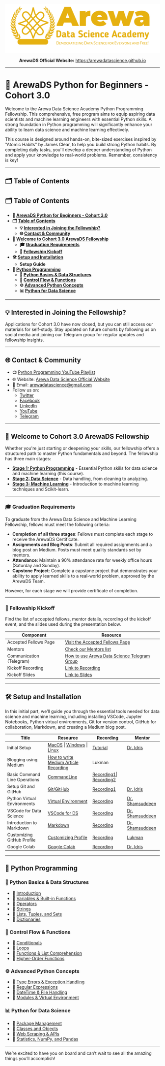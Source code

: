 <p align="center">
    <img src="assets/arewadsimage.png" alt="ArewaDS Python for Beginners - Cohort 3.0">
</p>

<p align="center">
<strong>ArewaDS Official Website:</strong> <a href="https://arewadatascience.github.io">https://arewadatascience.github.io</a>
</p>

---

# 📘 ArewaDS Python for Beginners - Cohort 3.0

Welcome to the Arewa Data Science Academy Python Programming Fellowship. This comprehensive, free program aims to equip aspiring data scientists and machine learning engineers with essential Python skills. A strong foundation in Python programming will significantly enhance your ability to learn data science and machine learning effectively.

This course is designed around hands-on, bite-sized exercises inspired by "Atomic Habits" by James Clear, to help you build strong Python habits. By completing daily tasks, you'll develop a deeper understanding of Python and apply your knowledge to real-world problems. Remember, consistency is key!

---

## 🗂 Table of Contents

## 🗂 Table of Contents

- **📘 [ArewaDS Python for Beginners - Cohort 3.0](#-arewads-python-for-beginners---cohort-30)**
- **🗂 [Table of Contents](#-table-of-contents)**
    - **💡 [Interested in Joining the Fellowship?](#-interested-in-joining-the-fellowship)**
    - **🌐 [Contact & Community](#-contact--community)**
- **🎉 [Welcome to Cohort 3.0 ArewaDS Fellowship](#-welcome-to-cohort-30-arewads-fellowship)**
    - **🎓 [Graduation Requirements](#-graduation-requirements)**
    - **🎥 [Fellowship Kickoff](#-fellowship-kickoff)**
- **🛠 [Setup and Installation](#-setup-and-installation)**
    - **Setup Guide**
- **🐍 [Python Programming](#-python-programming)**
    - **📑 [Python Basics & Data Structures](#-python-basics--data-structures)**
    - **🔄 [Control Flow & Functions](#-control-flow--functions)**
    - **⚙️ [Advanced Python Concepts](#-advanced-python-concepts)**
    - **📊 [Python for Data Science](#-python-for-data-science)**

<!-- 
- **📘 [ArewaDS Python for Beginners - Cohort 3.0](#arewads-python-for-beginners---cohort-30)**
- **🗂 [Table of Contents](#table-of-contents)**
    - **💡 [Interested in Joining the Fellowship?](#interested-in-joining-the-fellowship)**
    - **🌐 [Contact & Community](#contact--community)**
- **🎉 [Welcome to Cohort 3.0 ArewaDS Fellowship](#welcome-to-cohort-30-arewads-fellowship)**
    - **🎓 [Graduation Requirements](#graduation-requirements)**
    - **🎥 [Fellowship Kickoff](#fellowship-kickoff)**
- **🛠 [Setup and Installation](#setup-and-installation)**
- **🐍 [Python Programming](#python-programming)**
    - **📑 [Python Basics & Data Structures](#python-basics--data-structures)**
    - **🔄 [Control Flow & Functions](#control-flow--functions)**
    - **⚙️ [Advanced Python Concepts](#advanced-python-concepts)**
    - **📊 [Python for Data Science](#python-for-data-science)** -->

---

## 💡 Interested in Joining the Fellowship?

Applications for Cohort 3.0 have now closed, but you can still access our materials for self-study. Stay updated on future cohorts by following us on social media and joining our Telegram group for regular updates and fellowship insights.

---

## 🌐 Contact & Community

- 📺 [Python Programming YouTube Playlist](#)
- 🌐 Website: [Arewa Data Science Official Website](https://arewadatascience.github.io/)
- 📧 Email: [arewadatascience@gmail.com](mailto:arewadatascience@gmail.com)
- Follow us on:
    - [Twitter](https://twitter.com/arewadatascience)
    - [Facebook](https://www.facebook.com/arewadatascience)
    - [LinkedIn](https://www.linkedin.com/company/arewadatascience)
    - [YouTube](https://www.youtube.com/@arewadatascienceacademy7195/videos)
    - [Telegram](https://t.me/+vGZvQdggp1A4NzNk)

---

## 🎉 Welcome to Cohort 3.0 ArewaDS Fellowship

Whether you're just starting or deepening your skills, our fellowship offers a structured path to master Python fundamentals and beyond. The fellowship has three main stages:

- **[Stage 1: Python Programming](#stage-1-getting-started)** - Essential Python skills for data science and machine learning (this course).
- **[Stage 2: Data Science](#stage-2-data-science)** - Data handling, from cleaning to analyzing.
- **[Stage 3: Machine Learning](#stage-3-machine-learning)** - Introduction to machine learning techniques and Scikit-learn.

---

### 🎓 Graduation Requirements

To graduate from the Arewa Data Science and Machine Learning Fellowship, fellows must meet the following criteria:

- **Completion of all three stages**: Fellows must complete each stage to receive the ArewaDS Certificate.
- **Assignments and Blog Posts**: Submit all required assignments and a blog post on Medium. Posts must meet quality standards set by mentors.
- **Attendance**: Maintain a 90% attendance rate for weekly office hours (Saturday and Sunday).
- **Capstone Project**: Complete a capstone project that demonstrates your ability to apply learned skills to a real-world problem, approved by the ArewaDS Team.

However, for each stage we will provide certificate of completion.

---

### 🎥 Fellowship Kickoff

Find the list of accepted fellows, mentor details, recording of the kickoff event, and the slides used during the presentation below.

| Component                   | Resource                                                  |
| --------------------------- | --------------------------------------------------------- |
| Accepted Fellows Page       | [Visit the Accepted Fellows Page](#)                      |
| Mentors        | [Check our Mentors list](#)                                   |
| Communication (Telegram)    | [How to use Arewa Data Science Telegram Group](https://github.com/arewadataScience/ArewaDS-Machine-Learning/blob/main/Stage-1-Getting-Started/telegram.md)         |
| Kickoff Recording           | [Link to Recording](https://www.youtube.com/watch?v=J5wv6no8IYA&list=PLf4vs1mkrux0UEXt4tk7TUb5LeO7LweRY&index=2&t=4s)                                    |
| Kickoff Slides              | [Link to Slides](https://docs.google.com/presentation/d/e/2PACX-1vTz8P0kreFLhUhseaF-ipdN_iIi4AvWx8y_jVjRqrzhgt_zIKjWrqEOJf7q-RbP5dLIVrFCLZNwH8zt/pub?start=true&loop=true&delayms=10000&slide=id.p1)                                       |

---

## 🛠 Setup and Installation

In this initial part, we’ll guide you through the essential tools needed for data science and machine learning, including installing VSCode, Jupyter Notebooks, Python virtual environments, Git for version control, GitHub for collaboration, Markdown, and creating a Medium blog post.


| Title                         | Resource                                                                                           | Recording                                                                                            | Mentor                                             |
| ----------------------------- | -------------------------------------------------------------------------------------------------- | ---------------------------------------------------------------------------------------------------- | -------------------------------------------------- |
| Initial Setup                 | [MacOS](https://github.com/arewadataScience/python-programming-fellowship/blob/main/Stage-1-Getting-Started/macOS.md) \| [Windows](https://github.com/arewadataScience/python-programming-fellowship/blob/main/Stage-1-Getting-Started/WINDOWS.md) \| [Linux](https://github.com/arewadataScience/python-programming-fellowship/blob/main/Stage-1-Getting-Started/LINUX.md#set-up-instructions-for-linux) | [Tutorial](https://www.youtube.com/watch?v=bRW5r7TK6KM) | [Dr. Idris](https://www.linkedin.com/in/abumafrim/) |
| Blogging using Medium         | [How to write Medium Article](https://medium.com/@shmuhammadd/how-to-write-a-great-medium-article-f26065b98dcd)            [Recording](https://youtu.be/Gt2D2eNWpxI)                                                           | Lukman                                              |
| Basic Command Line Operations | [CommandLine](https://github.com/arewadataScience/python-programming-fellowship//blob/main/Stage-1-Getting-Started/commandline.md)                                                                                   | [Recording1](https://youtu.be/VgiP2-pHF3Y?si=GGHw1JEuMmhVHaYU)\| [Recording2](https://www.youtube.com/watch?v=Nq-962yO_6s&list=PLf4vs1mkrux0UEXt4tk7TUb5LeO7LweRY&index=4)   |                                     | [Dr. Idris](https://www.linkedin.com/in/abumafrim/) | Falalu |
| Setup Git and GitHub          | [Git/GitHub](https://github.com/arewadataScience/python-programming-fellowship//blob/main/Stage-1-Getting-Started/github.md)                                                                                   | [Recording1](https://www.youtube.com/watch?v=FN4J5wHK898&t=187s&ab_channel=ArewaDataScienceAcademy)                                                                  | [Dr. Idris](https://www.linkedin.com/in/abumafrim/) |
| Python Virtual Environments   | [Virtual Environment](https://github.com/arewadataScience/python-programming-fellowship//blob/main/Stage-1-Getting-Started/python-venv.md)                                                                          | [Recording](https://youtu.be/iszkG8QSPng?si=iQMsqoaxHiafgHiA)                                       | [Dr. Shamsuddeen](https://www.linkedin.com/in/shmuhammad/) |
| VSCode for Data Science       | [VSCode for DS](https://github.com/arewadataScience/ArewaDS-Machine-Learning/blob/main/Stage-1-Getting-Started/vscode.md)                                                                                | [Recording](https://www.youtube.com/watch?v=pmUkRRqtpEY)                                            | [Dr. Shamsuddeen](https://www.linkedin.com/in/shmuhammad/) |
| Introduction to Markdown      | [Markdown](https://github.com/arewadataScience/python-programming-fellowship//blob/main/Stage-1-Getting-Started/markdown.md)                                                                                     | [Recording](https://www.youtube.com/watch?v=oNwEag0eqwE)                                            | [Dr. Shamsuddeen](https://www.linkedin.com/in/shmuhammad/) |
| Customizing GitHub Profile    | [Customizing Profile](https://docs.google.com/presentation/d/1-CtWlgh7c1j5cBVKZiFlaMCYP3O_KcqwYDm6dbkiFdc/edit#slide=id.p)                                                                                                      | [Recording](https://www.youtube.com/watch?v=oXEUbZ9m3SE)                                           | [Lukman]()                                           |
| Google Colab                  | [Google Colab](#)                                                                                 | [Recording](https://youtu.be/3P5PgSzHPmI?si=G5PJlkd0CrlVfLiN)                                      | [Dr. Idris](https://www.linkedin.com/in/abumafrim/) |

<!-- 
| Title                         | Resource                                                                                           | Recording                                                                                            | Mentor                                             |
| ----------------------------- | -------------------------------------------------------------------------------------------------- | ---------------------------------------------------------------------------------------------------- | -------------------------------------------------- |
| Initial Setup                 | [MacOS](#) \| [Windows](#) \| [Linux](#)                                                           | [Tutorial](https://www.youtube.com/watch?v=bRW5r7TK6KM)                                             | [Dr. Idris](https://www.linkedin.com/in/abumafrim/) |
| Basic Command Line Operations | [CommandLine](#)                                                                                   | [Recording](https://youtu.be/VgiP2-pHF3Y?si=GGHw1JEuMmhVHaYU)                                       | [Dr. Idris](https://www.linkedin.com/in/abumafrim/) |
| Setup Git and GitHub          | [Git/GitHub](#)                                                                                   | [Recording1](#) \| [Recording2](#)                                                                  | [Dr. Idris](https://www.linkedin.com/in/abumafrim/) |
| Python Virtual Environments   | [Virtual Environment](#)                                                                          | [Recording](https://youtu.be/iszkG8QSPng?si=iQMsqoaxHiafgHiA)                                       | [Dr. Shamsuddeen](https://www.linkedin.com/in/shmuhammad/) |
| VSCode for Data Science       | [VSCode for DS](#)                                                                                | [Recording](https://www.youtube.com/watch?v=pmUkRRqtpEY)                                            | [Dr. Shamsuddeen](https://www.linkedin.com/in/shmuhammad/) |
| Introduction to Markdown      | [Markdown](#)                                                                                     | [Recording](https://www.youtube.com/watch?v=oNwEag0eqwE)                                            | [Dr. Shamsuddeen](https://www.linkedin.com/in/shmuhammad/) |
| Customizing GitHub Profile    | [Customizing Profile](https://docs.google.com/presentation/d/1-CtWlgh7c1j5cBVKZiFlaMCYP3O_KcqwYDm6dbkiFdc/edit#slide=id.p)                                                                                                      | [Recording](https://www.youtube.com/watch?v=oXEUbZ9m3SE)                                           | [Lukman]()                                           |
| Google Colab                  | [Google Colab](#)                                                                                 | [Recording](https://youtu.be/3P5PgSzHPmI?si=G5PJlkd0CrlVfLiN)                                      | [Dr. Idris](https://www.linkedin.com/in/abumafrim/) | -->

---

## 🐍 Python Programming

### 📑 Python Basics & Data Structures

- 🔗 [Introduction](#)
- 🔗 [Variables & Built-in Functions](#)
- 🔗 [Operators](#)
- 🔗 [Strings](#)
- 🔗 [Lists, Tuples, and Sets](#)
- 🔗 [Dictionaries](#)

### 🔄 Control Flow & Functions

- 🔗 [Conditionals](#)
- 🔗 [Loops](#)
- 🔗 [Functions & List Comprehension](#)
- 🔗 [Higher-Order Functions](#)

### ⚙️ Advanced Python Concepts

- 🔗 [Type Errors & Exception Handling](#)
- 🔗 [Regular Expressions](#)
- 🔗 [DateTime & File Handling](#)
- 🔗 [Modules & Virtual Environment](#)

### 📊 Python for Data Science

- 🔗 [Package Management](#)
- 🔗 [Classes and Objects](#)
- 🔗 [Web Scraping & APIs](#)
- 🔗 [Statistics, NumPy, and Pandas](#)

---

We’re excited to have you on board and can’t wait to see all the amazing things you’ll accomplish!
